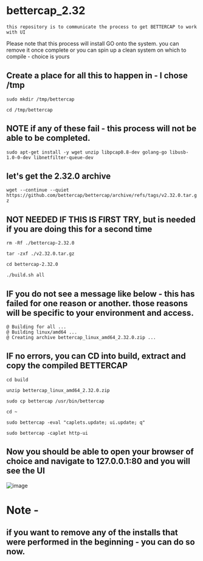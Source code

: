 # bettercap_2.32

`this repository is to communicate the process to get BETTERCAP to work with UI`

Please note that this process will install GO onto the system.  you can remove it once complete or you can spin up a clean system on which to compile - choice is yours

## Create a place for all this to happen in - I chose /tmp
`sudo mkdir /tmp/bettercap`

`cd /tmp/bettercap`

## NOTE if any of these fail - this process will not be able to be completed. 
`sudo apt-get install -y wget unzip libpcap0.8-dev golang-go libusb-1.0-0-dev libnetfilter-queue-dev`


## let's get the 2.32.0 archive
`wget --continue --quiet https://github.com/bettercap/bettercap/archive/refs/tags/v2.32.0.tar.gz`

## NOT NEEDED IF THIS IS FIRST TRY, but is needed if you are doing this for a second time 
`rm -Rf ./bettercap-2.32.0`

`tar -zxf ./v2.32.0.tar.gz`

`cd bettercap-2.32.0`

`./build.sh all`

## IF you do not see a message like below - this has failed for one reason or another. those reasons will be specific to your environment and access.
```
@ Building for all ...
@ Building linux/amd64 ...
@ Creating archive bettercap_linux_amd64_2.32.0.zip ...
```

## IF no errors, you can CD into build, extract and copy the  compiled BETTERCAP
`cd build`

`unzip bettercap_linux_amd64_2.32.0.zip`

`sudo cp bettercap /usr/bin/bettercap`

`cd ~`

`sudo bettercap -eval "caplets.update; ui.update; q"`

`sudo bettercap -caplet http-ui`

## Now you should be able to open your browser of choice and navigate to 127.0.0.1:80 and you will see the UI

![image](https://github.com/7069wrk/bettercap_2.32/assets/102612356/15df1f15-a988-4f49-8ee0-46f1269d5c20)



# Note - 
## if you want to remove any of the installs that were performed in the beginning - you can do so now.
